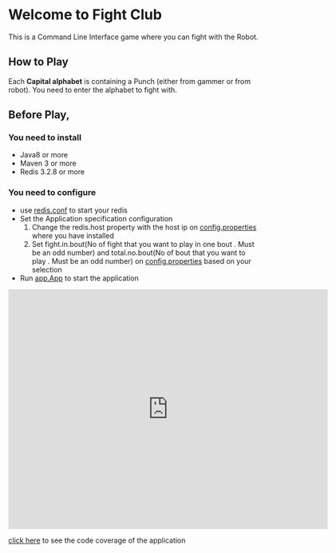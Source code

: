 # Welcome to Fight Club

This is a Command Line Interface game where you can fight with the Robot.

## How to Play
Each **Capital alphabet** is containing a Punch (either from gammer or from robot). You need to enter the alphabet to fight with.

## Before Play, 
### You need to install
  - Java8 or more
  - Maven 3 or more
  - Redis 3.2.8 or more
### You need to configure
  - use [redis.conf](https://github.com/cooligc/SampleFightGame/blob/master/redis.conf) to start your redis
  - Set the Application specification configuration
    1.  Change the redis.host property with the host ip on [config.properties](https://github.com/cooligc/SampleFightGame/blob/master/src/main/resources/config.properties) where you have installed 
    2.  Set fight.in.bout(No of fight that you want to play in one bout . Must be an odd number) and total.no.bout(No of bout that you want to play . Must be an odd number) on [config.properties](https://github.com/cooligc/SampleFightGame/blob/master/src/main/resources/config.properties) based on your selection
 -  Run [app.App](https://github.com/cooligc/SampleFightGame/blob/master/src/main/java/app/App.java) to start the application


<iframe src="https://player.vimeo.com/video/218184839" width="640" height="480" frameborder="0" webkitallowfullscreen mozallowfullscreen allowfullscreen></iframe>




[click here](https://cooligc.github.io/coverage-cfg/) to see the code coverage of the application
